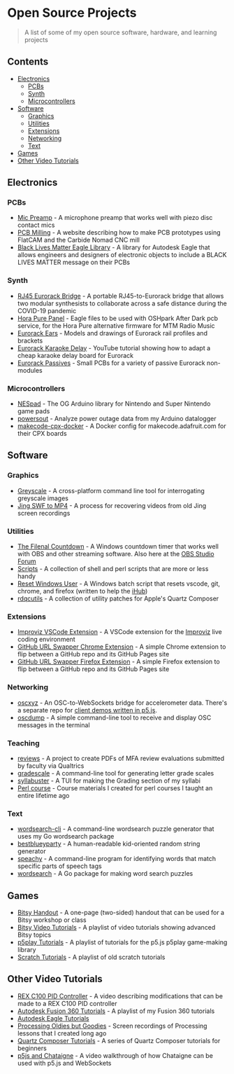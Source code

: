 # Open Source Projects

> A list of some of my open source software, hardware, and learning projects

## Contents

- [Electronics](#electronics)
  - [PCBs](#pcbs)
  - [Synth](#synth)
  - [Microcontrollers](#microcontrollers)
- [Software](#software)
  - [Graphics](#graphics)
  - [Utilities](#utilities)
  - [Extensions](#extensions)
  - [Networking](#networking)
  - [Text](#text)
- [Games](#games)
- [Other Video Tutorials](#other-video-tutorials)

## Electronics

### PCBs

- [Mic Preamp](https://github.com/rahji/micpreamp) - A microphone preamp that works well with piezo disc contact mics
- [PCB Milling](https://rahji.github.io/pcbmilling/) - A website describing how to make PCB prototypes using FlatCAM and the Carbide Nomad CNC mill
- [Black Lives Matter Eagle Library](https://github.com/rahji/blacklivesmatter-eagle-lib) - A library for Autodesk Eagle that allows engineers and designers of electronic objects to include a BLACK LIVES MATTER message on their PCBs

### Synth

- [RJ45 Eurorack Bridge](https://github.com/rahji/rj45eurorackbridge) - A portable RJ45-to-Eurorack bridge that allows two modular synthesists to collaborate across a safe distance during the COVID-19 pandemic
- [Hora Pure Panel](https://github.com/rahji/pure_panel) - Eagle files to be used with OSHpark After Dark pcb service, for the Hora Pure alternative firmware for MTM Radio Music
- [Eurorack Ears](https://github.com/rahji/eurorack-ears) - Models and drawings of Eurorack rail profiles and brackets
- [Eurorack Karaoke Delay](https://www.youtube.com/watch?v=ysiBga27AOY) - YouTube tutorial showing how to adapt a cheap karaoke delay board for Eurorack
- [Eurorack Passives](https://github.com/rahji/eurorack-passives) - Small PCBs for a variety of passive Eurorack non-modules

### Microcontrollers

- [NESpad](https://github.com/rahji/nespad) - The OG Arduino library for Nintendo and Super Nintendo game pads
- [powersout](https://github.com/rahji/powersout) - Analyze power outage data from my Arduino datalogger
- [makecode-cpx-docker](https://github.com/rahji/makecode-cpx-docker) - A Docker config for makecode.adafruit.com for their CPX boards

## Software

### Graphics

- [Greyscale](https://github.com/rahji/greyscale) - A cross-platform command line tool for interrogating greyscale images
- [Jing SWF to MP4](https://gist.github.com/rahji/755330bfd36f361bbf7a3ec74f2ceef8) - A process for recovering videos from old Jing screen recordings

### Utilities

- [The Filenal Countdown](https://github.com/rahji/TheFilenalCountdown) - A Windows countdown timer that works well with OBS and other streaming software. Also here at the [OBS Studio Forum](https://obsproject.com/forum/resources/the-filenal-countdown.1056/)
- [Scripts](https://github.com/rahji/scripts) - A collection of shell and perl scripts that are more or less handy
- [Reset Windows User](https://gist.github.com/rahji/6b096f8a790c676b0f626ff4ac59fd79) - A Windows batch script that resets vscode, git, chrome, and firefox (written to help the [iHub](https://www.innovation.fsu.edu/))
- [rdqcutils](https://github.com/rahji/rdqcutils) - A collection of utility patches for Apple's Quartz Composer

### Extensions

- [Improviz VSCode Extension](https://marketplace.visualstudio.com/items?itemName=RobDuarte.improviz) - A VSCode extension for the [Improviz](https://improviz.rumblesan.com/) live coding environment
- [GitHub URL Swapper Chrome Extension](https://github.com/rahji/ghswapper) - A simple Chrome extension to flip between a GitHub repo and its GitHub Pages site
- [GitHub URL Swapper Firefox Extension](https://github.com/rahji/ghswapper_firefox) - A simple Firefox extension to flip between a GitHub repo and its GitHub Pages site

### Networking

- [oscxyz](https://github.com/rahji/oscxyz) - An OSC-to-WebSockets bridge for accelerometer data. There's a separate repo for [client demos written in p5.js](https://github.com/rahji/oscxyz_clientdemos).
- [oscdump](https://github.com/rahji/oscdump) - A simple command-line tool to receive and display OSC messages in the terminal

### Teaching

- [reviews](https://github.com/rahji/reviews) - A project to create PDFs of MFA review evaluations submitted by faculty via Qualtrics
- [gradescale](https://github.com/rahji/gradescale) - A command-line tool for generating letter grade scales
- [syllabuster](https://github.com/rahji/syllabuster) - A TUI for making the Grading section of my syllabi
- [Perl course](https://rahji.github.io/perlcourse/) - Course materials I created for perl courses I taught an entire lifetime ago

### Text

- [wordsearch-cli](https://github.com/rahji/wordsearch-cli) - A command-line wordsearch puzzle generator that uses my Go wordsearch package
- [bestblueyparty](https://github.com/rahji/bestblueyparty) - A human-readable kid-oriented random string generator
- [speachy](https://github.com/rahji/speachy) - A command-line program for identifying words that match specific parts of speech tags
- [wordsearch](https://github.com/rahji/wordsearch) - A Go package for making word search puzzles

## Games

- [Bitsy Handout](https://github.com/rahji/bitsy-handout) - A one-page (two-sided) handout that can be used for a Bitsy workshop or class
- [Bitsy Video Tutorials](https://www.youtube.com/playlist?list=PLNE1nfKgKSv7cR7QG7IIu-nEMHiVQsGNM) - A playlist of video tutorials showing advanced Bitsy topics
- [p5play Tutorials](https://www.youtube.com/playlist?list=PLNE1nfKgKSv6VlokNm1uWDunbrBk6YrMR) - A playlist of tutorials for the p5.js p5play game-making library
- [Scratch Tutorials](https://www.youtube.com/playlist?list=PLNE1nfKgKSv4Xn0gSAAZD1jlbPADfJeRE) - A playlist of old scratch tutorials

## Other Video Tutorials

- [REX C100 PID Controller](https://youtu.be/tgVp4-Jlr8Q?si=RCWrXSr681_H7vNC) - A video describing modifications that can be made to a REX C100 PID controller
- [Autodesk Fusion 360 Tutorials](https://www.youtube.com/playlist?list=PLNE1nfKgKSv65VUZNfctWJuHtIvuLUmtE) - A playlist of my Fusion 360 tutorials
- [Autodesk Eagle Tutorials](https://www.youtube.com/playlist?list=PLNE1nfKgKSv4zWs14hAQxqpuK_5B-k7Uw)
- [Processing Oldies but Goodies](https://www.youtube.com/playlist?list=PLNE1nfKgKSv6RtPKM-xKdftWJW1cwj8oT) - Screen recordings of Processing lessons that I created long ago
- [Quartz Composer Tutorials](https://www.youtube.com/playlist?list=PLNE1nfKgKSv6I09WU4FskH5G8ZaB54IN5) - A series of Quartz Composer tutorials for beginners
- [p5js and Chataigne](https://youtu.be/UjUjzPPUXk0) - A video walkthrough of how Chataigne can be used with p5.js and WebSockets
